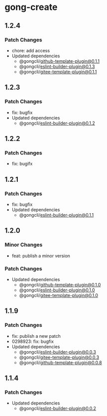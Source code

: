 # gong-create

## 1.2.4

### Patch Changes

- chore: add access
- Updated dependencies
  - @gongcli/github-template-plugin@0.1.1
  - @gongcli/eslint-builder-plugin@0.1.3
  - @gongcli/gitee-template-plugin@0.1.1

## 1.2.3

### Patch Changes

- fix: bugfix
- Updated dependencies
  - @gongcli/eslint-builder-plugin@0.1.2

## 1.2.2

### Patch Changes

- fix: bugifx

## 1.2.1

### Patch Changes

- fix: bugfix
- Updated dependencies
  - @gongcli/eslint-builder-plugin@0.1.1

## 1.2.0

### Minor Changes

- feat: publish a minor version

### Patch Changes

- Updated dependencies
  - @gongcli/github-template-plugin@0.1.0
  - @gongcli/eslint-builder-plugin@0.1.0
  - @gongcli/gitee-template-plugin@0.1.0

## 1.1.9

### Patch Changes

- fix: publish a new patch
- 0298923: fix: bugfix
- Updated dependencies
  - @gongcli/eslint-builder-plugin@0.0.3
  - @gongcli/gitee-template-plugin@0.0.3
  - @gongcli/github-template-plugin@0.0.8

## 1.1.4

### Patch Changes

- Updated dependencies
  - @gongcli/eslint-builder-plugin@0.0.2
